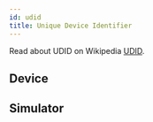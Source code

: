 ```yaml
---
id: udid
title: Unique Device Identifier
---
```


Read about UDID on Wikipedia [UDID](https://en.wikipedia.org/wiki/UDID "UDID Wiki").

## Device

## Simulator
